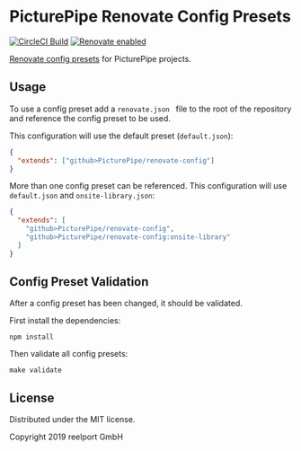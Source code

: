 # PicturePipe Renovate Config Presets

[![CircleCI Build][circleci-logo]](https://circleci.com/gh/PicturePipe/renovate-config "CircleCI Build")
[![Renovate enabled][renovate-logo]](https://renovateapp.com/ "Renovate enabled")

[circleci-logo]: https://circleci.com/gh/PicturePipe/renovate-config.svg?style=shield
[renovate-logo]: https://img.shields.io/badge/renovate-enabled-brightgreen.svg

[Renovate config presets](https://docs.renovatebot.com/config-presets/) for PicturePipe projects.

## Usage

To use a config preset add a `renovate.json ` file to the root of the repository and reference the
config preset to be used.

This configuration will use the default preset (`default.json`):

```json
{
  "extends": ["github>PicturePipe/renovate-config"]
}
```

More than one config preset can be referenced. This configuration will use `default.json` and
`onsite-library.json`:

```json
{
  "extends": [
    "github>PicturePipe/renovate-config",
    "github>PicturePipe/renovate-config:onsite-library"
  ]
}
```

## Config Preset Validation

After a config preset has been changed, it should be validated.

First install the dependencies:

```console
npm install
```

Then validate all config presets:

```console
make validate
```

## License

Distributed under the MIT license.

Copyright 2019 reelport GmbH

